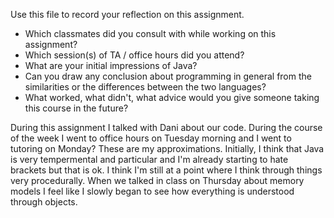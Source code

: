 Use this file to record your reflection on this assignment.

- Which classmates did you consult with while working on this assignment?
- Which session(s) of TA / office hours did you attend?
- What are your initial impressions of Java? 
- Can you draw any conclusion about programming in general from the similarities or the differences between the two languages? 
- What worked, what didn't, what advice would you give someone taking this course in the future?

During this assignment I talked with Dani about our code. During the course of the week I went to office hours on Tuesday morning and I went to tutoring on Monday? These are my approximations. 
Initially, I think that Java is very tempermental and particular and I'm already starting to hate brackets but that is ok. 
I think I'm still at a point where I think through things very procedurally. When we talked in class on Thursday about memory models I feel like I slowly began to see how everything is understood through objects. 

